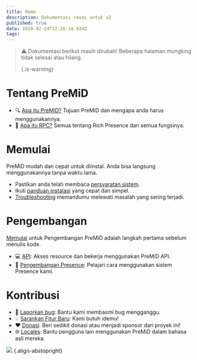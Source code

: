 ```yaml
---
title: Home
description: Dokumentasi resmi untuk v2
published: true
date: 2020-02-24T12:26:14.934Z
tags:
---
```


> :warning: Dokumentasi berikut masih dirubah! Beberapa halaman mungking tidak selesai atau hilang. 
> 
> {.is-warning}

# Tentang PreMiD
- :mag: [Apa itu PreMiD?](/about) Tujuan PreMiD dan mengapa anda harus menggunakannya.
- :link: [Apa itu RPC?](https://discordapp.com/rich-presence) Semua tentang Rich Presence dan semua fungsinya.

# Memulai

PreMiD mudah dan cepat untuk diinstal. Anda bisa langsung menggunakannya tanpa waktu lama.

- Pastikan anda telah membaca [persyaratan sistem](/install/requirements).
- Ikuti [panduan instalasi](/install) yang cepat dan simpel.
- [Troubleshooting](/troubleshooting) memandumu melewati masalah yang sering terjadi.

# Pengembangan

[Memulai](/dev) untuk Pengembangan PreMiD adalah langkah pertama sebelum menulis kode.

- :computer: [API](/dev/api): Akses resource dan bekerja menggunakan PreMiD API.
- :wrench: [Pengembangan Presence](/dev/presence): Pelajari cara menggunakan sistem Presence kami.

# Kontribusi
- :bug: [Laporkan bug](https://github.com/PreMiD): Bantu kami membasmi bug mengganggu.
- :bulb: [Sarankan Fitur Baru](https://discord.gg/WvfVZ8T): Kami butuh idemu!
- :heart: [Donasi](https://www.patreon.com/Timeraa): Beri sedikit donasi atau menjadi sponsor dari proyek ini!
- :globe_with_meridians: [Locales](https://translate.premid.app): Bantu pengguna lain menggunakan PreMiD dalam bahasa asli mereka.

![](https://beta.premid.app/img/logo.2b414dc2.gif) {.align-abstopright}